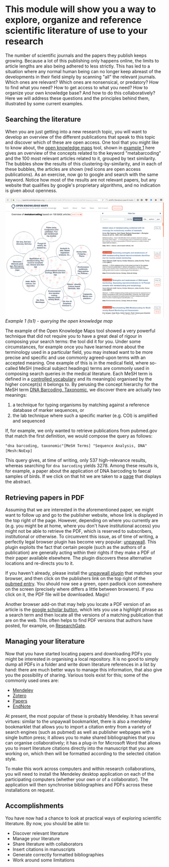 This module will show you a way to explore, organize and reference scientific literature of use to your research
================================================================================================================
The number of scientific journals and the papers they publish keeps growing. Because a lot of this publishing
only happens online, the limits to article lengths are also being adhered to less strictly. This has led to
a situation where any normal human being can no longer keep abreast of the developments in their field simply
by scanning "all" the relevant journals. Which ones are relevant? Which ones are nonsensical, or predatory?
How to find what you need? How to get access to what you need? How to organize your own knowledge base? And 
how to do this collaboratively? Here we will address these questions and the principles behind them, illustrated
by some current examples.

Searching the literature
------------------------
When you are just getting into a new research topic, you will want to develop an overview of the different
publications that speak to this topic and discover which of these are open access. One tool that you might like
to know about, the 
[open knowledge maps](https://openknowledgemaps.org/vis.php?id=0813a0b7df9325654116a3322c6d5961&query=metabarcoding&service=base) 
tool, shown in [example 1](#ls1) here gives an overview of the concepts related to the keyword "metabarcoding" 
and the 100 most relevant articles related to it, grouped by text similarity. The bubbles show the results of this 
clustering-by-similarity, and in each of these bubbles, the articles are shown (red icons are open access 
publications). As an exercise, now go to google and search with the same keyword. Notice how most of the results
are not relevant papers, but any website that qualifies by google's proprietary algorithms, and no indication is 
given about openness.

<a name="ls1"></a>
![Example 1, using the Open Knowledge Maps tool to search for a keyword](LS1.png)
_Example 1 (ls1) - querying the open knowledge map_

The example of the Open Knowledge Maps tool showed a very powerful technique that did not require you to have 
a great deal of rigour in composing your search terms: the tool did it for you. Under some circumstances, for
example once you have learned more about the terminology used in a particular field, you may instead want to be
more precise and specific and use commonly agreed-upon terms with an accepted meaning. One example of this
is in the medical field, where so-called MeSH (medical subject headings) terms are commonly used in composing
search queries in the medical literature. Each MeSH term is defined in a 
[controlled vocabulary](https://en.wikipedia.org/wiki/Controlled_vocabulary) and its meaning(s) organised by 
the higher concept(s) it belongs to. By perusing the concept hierarchy for the MeSH term 
[DNA Barcoding, Taxonomic](https://www.ncbi.nlm.nih.gov/mesh/68058893), we discover there are actually two meanings:

1. a technique for typing organisms by matching against a reference database of marker sequences, or
2. the lab technique where such a specific marker (e.g. COI) is amplified and sequenced

If, for example, we only wanted to retrieve publications from pubmed.gov that match the first definition, we
would compose the query as follows:

    "dna barcoding, taxonomic"[MeSH Terms] "Sequence Analysis, DNA"[Mesh:NoExp] 

This query gives, at time of writing, only 537 high-relevance results, whereas searching for `dna barcoding`
yields 3278. Among these results is, for example, a paper about the application of DNA barcoding to faecal samples 
of birds. If we click on that hit we are taken to a [page](https://www.ncbi.nlm.nih.gov/pubmed/25572526) that 
displays the abstract. 

Retrieving papers in PDF
------------------------
Assuming that we are interested in the aforementioned paper, we might want to follow up and go
to the publisher website, whose link is displayed in the top right of the page. However, depending on where
you currently are (e.g. you might be at home, where you don't have institutional access) you might not be
able to retrieve the PDF, which is reserved to subscribers, institutional or otherwise. To circumvent this
issue, as of time of writing, a perfectly legal browser plugin has become very popular: [unpaywall](http://unpaywall.org/).
This plugin exploits the fact that certain people (such as the authors of a publication) are generally acting within
their rights if they make a PDF of their paper available elsewhere. The plugin discovers these alternative locations
and re-directs you to it. 

If you haven't already, please install the [unpaywall plugin](http://unpaywall.org/) that matches your browser, 
and then click on the publishers link on the top right of the  [pubmed entry](https://www.ncbi.nlm.nih.gov/pubmed/25572526). 
You should now see a green, open padlock icon somewhere on the screen (precisely where differs a little between 
browsers). If you click on it, the PDF file will be downloaded. Magic!

Another browser add-on that may help you locate a PDF version of an article is the 
[google scholar button](https://scholar.google.com/scholar_settings#4), which lets you use a highlight phrase
as a search term and then locate all the versions of a matching publication that are on the web. This often
helps to find PDF versions that authors have posted, for example, on [ResearchGate](http://researchgate.net).

Managing your literature
------------------------
Now that you have started locating papers and downloading PDFs you might be interested in organising a local
repository. It is no good to simply dump all PDFs in a folder and write down literature references in a list
by hand: there are much better ways to manage this information, that also give you the possibility of sharing.
Various tools exist for this; some of the commonly used ones are:
- [Mendeley](http://www.mendeley.com/)
- [Zotero](http://www.zotero.org/)
- [Papers](http://papersapp.com/)
- [EndNote](http://endnote.com/)

At present, the most popular of these is probably Mendeley. It has several virtues: similar to the unpaywall
bookmarklet, there is also a mendeley bookmarklet that allows you to import a citation entry from a variety
of search engines (such as pubmed) as well as publisher webpages with a single button press; it allows you
to make shared bibliographies that you can organise collaboratively; it has a plug-in for Microsoft Word that
allows you to insert literature citations directly into the manuscript that you are working on, which then will 
be formatted according to the selected citation style.

To make this work across computers and within research collaborations, you will need to install the Mendeley
desktop application on each of the participating computers (whether your own or of a collaborator). The 
application will then synchronise bibliographies and PDFs across these installations on request.

Accomplishments
---------------
You have now had a chance to look at practical ways of exploring scientific literature. By now, you should be
able to:
- Discover relevant literature
- Manage your literature
- Share literature with collaborators
- Insert citations in manuscripts
- Generate correctly formatted bibliographies
- Work around some limitations 

